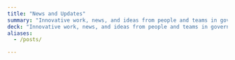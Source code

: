 ```yaml
---
title: "News and Updates"
summary: "Innovative work, news, and ideas from people and teams in government"
deck: "Innovative work, news, and ideas from people and teams in government"
aliases:
  - /posts/

---
```


